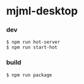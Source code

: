 # mjml-desktop

### dev

```
$ npm run hot-server
$ npm run start-hot
```

### build

```
$ npm run package
```
